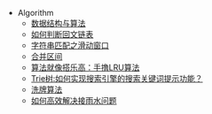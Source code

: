 <!-- _sidebar.md -->

* Algorithm
  * [数据结构与算法](ProjectDocs/algorithm/数据结构与算法.md)  
  * [如何判断回文链表](ProjectDocs/algorithm/如何判断回文链表.md)  
  * [字符串匹配之滑动窗口](ProjectDocs/algorithm/滑动窗口思想.md)  
  * [合并区间](ProjectDocs/algorithm/合并区间.md)  
  * [算法就像搭乐高：手撸LRU算法](ProjectDocs/algorithm/算法就像搭乐高：手撸LRU算法.md)  
  * [Trie树:如何实现搜索引擎的搜索关键词提示功能？](/ProjectDocs/algorithm/Trie树：如何实现搜索引擎的搜索关键词提示功能？.md)
  * [洗牌算法](ProjectDocs/algorithm/洗牌算法.md)
  * [如何高效解决接雨水问题](ProjectDocs/algorithm/如何高效解决接雨水问题.md)